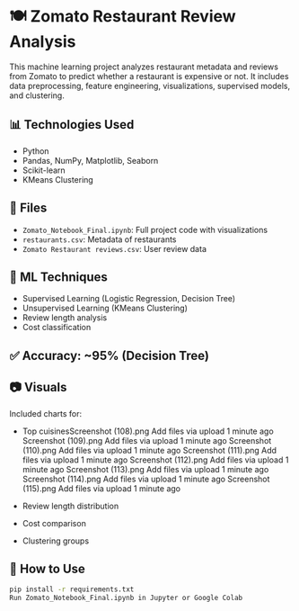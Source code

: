# 🍽️ Zomato Restaurant Review Analysis

This machine learning project analyzes restaurant metadata and reviews from Zomato to predict whether a restaurant is expensive or not. It includes data preprocessing, feature engineering, visualizations, supervised models, and clustering.

## 📊 Technologies Used
- Python
- Pandas, NumPy, Matplotlib, Seaborn
- Scikit-learn
- KMeans Clustering

## 📁 Files
- `Zomato_Notebook_Final.ipynb`: Full project code with visualizations
- `restaurants.csv`: Metadata of restaurants
- `Zomato Restaurant reviews.csv`: User review data

## 📌 ML Techniques
- Supervised Learning (Logistic Regression, Decision Tree)
- Unsupervised Learning (KMeans Clustering)
- Review length analysis
- Cost classification

## ✅ Accuracy: ~95% (Decision Tree)

## 📷 Visuals
Included charts for:
- Top cuisinesScreenshot (108).png
Add files via upload
1 minute ago
Screenshot (109).png
Add files via upload
1 minute ago
Screenshot (110).png
Add files via upload
1 minute ago
Screenshot (111).png
Add files via upload
1 minute ago
Screenshot (112).png
Add files via upload
1 minute ago
Screenshot (113).png
Add files via upload
1 minute ago
Screenshot (114).png
Add files via upload
1 minute ago
Screenshot (115).png
Add files via upload
1 minute ago

- Review length distribution
- Cost comparison
- Clustering groups

## 🚀 How to Use
```bash
pip install -r requirements.txt
Run Zomato_Notebook_Final.ipynb in Jupyter or Google Colab
